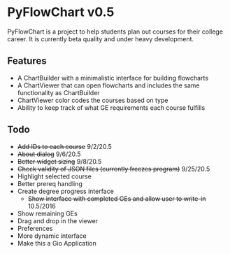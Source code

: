# PyFlowChart v0.5

PyFlowChart is a project to help students plan out courses 
for their college career. It is currently beta quality 
and under heavy development.

## Features
- A ChartBuilder with a minimalistic interface for building flowcharts
- A ChartViewer that can open flowcharts and includes the same 
  functionality as ChartBuilder
- ChartViewer color codes the courses based on type
- Ability to keep track of what GE requirements each course fulfills

## Todo
- ~~Add IDs to each course~~ 9/2/20.5
- ~~About dialog~~ 9/6/20.5
- ~~Better widget sizing~~ 9/8/20.5
- ~~Check validity of JSON files (currently freezes program)~~ 9/25/20.5
- Highlight selected course
- Better prereq handling
- Create degree progress interface
  - ~~Show interface with completed GEs and allow user to write-in~~ 10.5/2016
- Show remaining GEs
- Drag and drop in the viewer
- Preferences 
- More dynamic interface
- Make this a Gio Application
